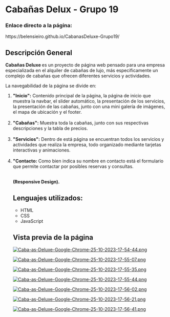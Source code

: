 
<h1>Cabañas Delux - Grupo 19</h1>

<h3> Enlace directo a la página:</h3>
https://belensieiro.github.io/CabanasDeluxe-Grupo19/

<h2>Descripción General</h2>
<p><b>Cabañas Deluxe </b> es un proyecto de página web pensado para una empresa 
especializada en el alquiler de cabañas de lujo, más especificamente un complejo de 
cabañas que ofrecen diferentes servicios y actividades.

<p>La navegabilidad de la página se divide en:</p>
<ol>
    <li><b>"Inicio":</b> Contenido principal de la página, la página de inicio que muestra la navbar, el slider automático, la presentación de los servicios, la presentación de las cabañas, junto con una mini galería de imágenes, el mapa de ubicación y el footer.</li>
  <br>
    <li><b>"Cabañas":</b> Muestra toda la cabañas, junto con sus respectivas descripciones y la tabla de precios.</li>
  <br>
    <li><b>"Servicios":</b> Dentro de está página se encuentran todos los servicios y actividades que realiza la empresa, todo organizado mediante tarjetas interactivas y animaciones. </li>
  <br>
    <li><b>"Contacto:</b> Como bien indica su nombre en contacto está el formulario que permite contactar por posibles reservas y consultas.</li> 
  <br>
  
<b>(Responsive Design).</b>  
<h2>Lenguajes utilizados:</h2>
<ul>
    <li>HTML</li>
    <li>CSS</li>
    <li>JavaScript</li>
</ul>

<h2> Vista previa de la página</h2>

[![Caba-as-Deluxe-Google-Chrome-25-10-2023-17-54-44.png](https://i.postimg.cc/BQ1cpYL7/Caba-as-Deluxe-Google-Chrome-25-10-2023-17-54-44.png)](https://postimg.cc/yksZYTT0)

[![Caba-as-Deluxe-Google-Chrome-25-10-2023-17-55-07.png](https://i.postimg.cc/KjC7FLV5/Caba-as-Deluxe-Google-Chrome-25-10-2023-17-55-07.png)](https://postimg.cc/QKkKJBjB)

[![Caba-as-Deluxe-Google-Chrome-25-10-2023-17-55-35.png](https://i.postimg.cc/W1GmLd7M/Caba-as-Deluxe-Google-Chrome-25-10-2023-17-55-35.png)](https://postimg.cc/PCqv1r9x)

[![Caba-as-Deluxe-Google-Chrome-25-10-2023-17-55-44.png](https://i.postimg.cc/WpywML3J/Caba-as-Deluxe-Google-Chrome-25-10-2023-17-55-44.png)](https://postimg.cc/c6Q3Szfs)

[![Caba-as-Deluxe-Google-Chrome-25-10-2023-17-56-02.png](https://i.postimg.cc/PqdWtd60/Caba-as-Deluxe-Google-Chrome-25-10-2023-17-56-02.png)](https://postimg.cc/3kb41QQZ)

[![Caba-as-Deluxe-Google-Chrome-25-10-2023-17-56-21.png](https://i.postimg.cc/CxTCQGbh/Caba-as-Deluxe-Google-Chrome-25-10-2023-17-56-21.png)](https://postimg.cc/XpLyZy2m)

[![Caba-as-Deluxe-Google-Chrome-25-10-2023-17-56-41.png](https://i.postimg.cc/cH9M9PB2/Caba-as-Deluxe-Google-Chrome-25-10-2023-17-56-41.png)](https://postimg.cc/9R97z8SY)




